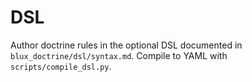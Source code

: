# DSL

Author doctrine rules in the optional DSL documented in
`blux_doctrine/dsl/syntax.md`. Compile to YAML with `scripts/compile_dsl.py`.
